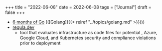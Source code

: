 +++
title = "2022-06-08"
date = 2022-06-08
tags = ["Journal"]
draft = false
+++

-   [6 months of Go](https://typesanitizer.com/blog/go-experience-report.html) (([Golang]({{< relref "../topics/golang.md" >}})))
-   [regula.dev](https://regula.dev/)
    -   tool that evaluates infrastructure as code files for potential , Azure, Google Cloud, and Kubernetes security and compliance violations prior to deployment